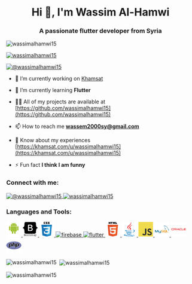 <h1 align="center">Hi 👋, I'm Wassim Al-Hamwi</h1>
<h3 align="center">A passionate flutter developer from Syria</h3>
<p align="left">
  <img src="https://komarev.com/ghpvc/?username=wassimalhamwi15&label=Profile%20views&color=0e75b6&style=flat" alt="wassimalhamwi15" />
</p>
<p align="left">
  <a href="https://github.com/ryo-ma/github-profile-trophy">
    <img src="https://github-profile-trophy.vercel.app/?username=wassimalhamwi15" alt="wassimalhamwi15" />
  </a>
</p>
<p align="left">
  <a href="https://twitter.com/@wassimalhamwi15" target="blank">
    <img src="https://img.shields.io/twitter/follow/@wassimalhamwi15?logo=twitter&style=for-the-badge" alt="@wassimalhamwi15" />
  </a>
</p>


- 🔭 I’m currently working on [Khamsat](https://khamsat.com/u/wassimalhamwi15)

- 🌱 I’m currently learning **Flutter**

- 👨‍💻 All of my projects are available at [https://github.com/wassimalhamwi15](https://github.com/wassimalhamwi15)

- 📫 How to reach me **wassem2000sy@gmail.com**

- 📄 Know about my experiences [https://khamsat.com/u/wassimalhamwi15](https://khamsat.com/u/wassimalhamwi15)

- ⚡ Fun fact **I think I am funny**

<h3 align="left">Connect with me:</h3>
<p align="left">
  <a href="https://twitter.com/@wassimalhamwi15" target="blank">
    <img align="center" src="https://raw.githubusercontent.com/rahuldkjain/github-profile-readme-generator/master/src/images/icons/Social/twitter.svg" alt="@wassimalhamwi15" height="30" width="40" />
  </a>
  <a href="https://instagram.com/wassimalhamwi15" target="blank">
    <img align="center" src="https://raw.githubusercontent.com/rahuldkjain/github-profile-readme-generator/master/src/images/icons/Social/instagram.svg" alt="wassimalhamwi15" height="30" width="40" />
  </a>
</p>
<h3 align="left">Languages and Tools:</h3>
<p align="left">
  <a href="https://developer.android.com" target="_blank" rel="noreferrer">
    <img src="https://raw.githubusercontent.com/devicons/devicon/master/icons/android/android-original-wordmark.svg" alt="android" width="40" height="40" />
  </a>
  <a href="https://getbootstrap.com" target="_blank" rel="noreferrer">
    <img src="https://raw.githubusercontent.com/devicons/devicon/master/icons/bootstrap/bootstrap-plain-wordmark.svg" alt="bootstrap" width="40" height="40" />
  </a>
  <a href="https://www.w3schools.com/css/" target="_blank" rel="noreferrer">
    <img src="https://raw.githubusercontent.com/devicons/devicon/master/icons/css3/css3-original-wordmark.svg" alt="css3" width="40" height="40" />
  </a>
  <a href="https://firebase.google.com/" target="_blank" rel="noreferrer">
    <img src="https://www.vectorlogo.zone/logos/firebase/firebase-icon.svg" alt="firebase" width="40" height="40" />
  </a>
  <a href="https://flutter.dev" target="_blank" rel="noreferrer">
    <img src="https://www.vectorlogo.zone/logos/flutterio/flutterio-icon.svg" alt="flutter" width="40" height="40" />
  </a>
  <a href="https://www.w3.org/html/" target="_blank" rel="noreferrer">
    <img src="https://raw.githubusercontent.com/devicons/devicon/master/icons/html5/html5-original-wordmark.svg" alt="html5" width="40" height="40" />
  </a>
  <a href="https://www.java.com" target="_blank" rel="noreferrer">
    <img src="https://raw.githubusercontent.com/devicons/devicon/master/icons/java/java-original.svg" alt="java" width="40" height="40" />
  </a>
  <a href="https://developer.mozilla.org/en-US/docs/Web/JavaScript" target="_blank" rel="noreferrer">
    <img src="https://raw.githubusercontent.com/devicons/devicon/master/icons/javascript/javascript-original.svg" alt="javascript" width="40" height="40" />
  </a>
  <a href="https://www.mysql.com/" target="_blank" rel="noreferrer">
    <img src="https://raw.githubusercontent.com/devicons/devicon/master/icons/mysql/mysql-original-wordmark.svg" alt="mysql" width="40" height="40" />
  </a>
  <a href="https://www.oracle.com/" target="_blank" rel="noreferrer">
    <img src="https://raw.githubusercontent.com/devicons/devicon/master/icons/oracle/oracle-original.svg" alt="oracle" width="40" height="40" />
  </a>
  <a href="https://www.php.net" target="_blank" rel="noreferrer">
    <img src="https://raw.githubusercontent.com/devicons/devicon/master/icons/php/php-original.svg" alt="php" width="40" height="40" />
  </a>
</p>
<p>
  <img align="left" src="https://github-readme-stats.vercel.app/api/top-langs?username=wassimalhamwi15&show_icons=true&locale=en&layout=compact" alt="wassimalhamwi15" />
</p>
<p>&nbsp; <img align="center" src="https://github-readme-stats.vercel.app/api?username=wassimalhamwi15&show_icons=true&locale=en" alt="wassimalhamwi15" />
</p>
<p>
  <img align="center" src="https://github-readme-streak-stats.herokuapp.com/?user=wassimalhamwi15&" alt="wassimalhamwi15" />
</p>
